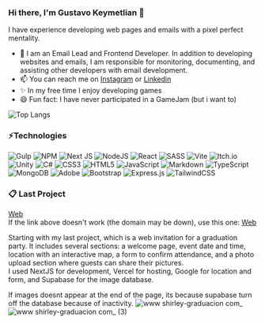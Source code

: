 ### Hi there, I'm Gustavo Keymetlian 👋

I have experience developing web pages and emails with a pixel perfect mentality.

- 🌱 I am an Email Lead and Frontend Developer. In addition to developing websites and emails, I am responsible for monitoring, documenting, and assisting other developers with email development.
- 📫 You can reach me on [Instagram](https://www.instagram.com/tavo_ke "Instagram account") or [Linkedin](https://www.linkedin.com/in/gustavo-keymetlian/ "Linkedin account")
- ✨ In my free time I enjoy developing games
- 😄 Fun fact: I have never participated in a GameJam (but i want to)

![Top Langs](https://github-readme-stats.vercel.app/api/top-langs/?username=guskpo20&layout=compact&theme=dark)



### ⚡Technologies
![Gulp](https://img.shields.io/badge/GULP-%23CF4647.svg?style=for-the-badge&logo=gulp&logoColor=white) ![NPM](https://img.shields.io/badge/NPM-%23CB3837.svg?style=for-the-badge&logo=npm&logoColor=white) ![Next JS](https://img.shields.io/badge/Next-black?style=for-the-badge&logo=next.js&logoColor=white) ![NodeJS](https://img.shields.io/badge/node.js-6DA55F?style=for-the-badge&logo=node.js&logoColor=white) ![React](https://img.shields.io/badge/react-%2320232a.svg?style=for-the-badge&logo=react&logoColor=%2361DAFB) ![SASS](https://img.shields.io/badge/SASS-hotpink.svg?style=for-the-badge&logo=SASS&logoColor=white) ![Vite](https://img.shields.io/badge/vite-%23646CFF.svg?style=for-the-badge&logo=vite&logoColor=white) ![Itch.io](https://img.shields.io/badge/Itch-%23FF0B34.svg?style=for-the-badge&logo=Itch.io&logoColor=white) ![Unity](https://img.shields.io/badge/unity-%23000000.svg?style=for-the-badge&logo=unity&logoColor=white) ![C#](https://img.shields.io/badge/c%23-%23239120.svg?style=for-the-badge&logo=csharp&logoColor=white) ![CSS3](https://img.shields.io/badge/css3-%231572B6.svg?style=for-the-badge&logo=css3&logoColor=white) ![HTML5](https://img.shields.io/badge/html5-%23E34F26.svg?style=for-the-badge&logo=html5&logoColor=white) ![JavaScript](https://img.shields.io/badge/javascript-%23323330.svg?style=for-the-badge&logo=javascript&logoColor=%23F7DF1E) ![Markdown](https://img.shields.io/badge/markdown-%23000000.svg?style=for-the-badge&logo=markdown&logoColor=white) ![TypeScript](https://img.shields.io/badge/typescript-%23007ACC.svg?style=for-the-badge&logo=typescript&logoColor=white) ![MongoDB](https://img.shields.io/badge/MongoDB-%234ea94b.svg?style=for-the-badge&logo=mongodb&logoColor=white) ![Adobe](https://img.shields.io/badge/adobe-%23FF0000.svg?style=for-the-badge&logo=adobe&logoColor=white) ![Bootstrap](https://img.shields.io/badge/bootstrap-%238511FA.svg?style=for-the-badge&logo=bootstrap&logoColor=white) ![Express.js](https://img.shields.io/badge/express.js-%23404d59.svg?style=for-the-badge&logo=express&logoColor=%2361DAFB) ![TailwindCSS](https://img.shields.io/badge/tailwindcss-%2338B2AC.svg?style=for-the-badge&logo=tailwind-css&logoColor=white)

### 📋 Last Project
[Web](https://www.shirley-graduacion.com)  
If the link above doesn't work (the domain may be down), use this one: [Web](https://tamara-fiesta-yqek-dgd0llcy8-gustavos-projects-2ae39a65.vercel.app)

Starting with my last project, which is a web invitation for a graduation party. It includes several sections: a welcome page, event date and time, location with an interactive map, a form to confirm attendance, and a photo upload section where guests can share their pictures.  
I used NextJS for development, Vercel for hosting, Google for location and form, and Supabase for the image database.

If images doesnt appear at the end of the page, its because supabase turn off the database because of inactivity.
![www shirley-graduacion com_](https://github.com/user-attachments/assets/a93f4136-7c8a-4ef6-9584-4f7dd8d3c24d)
![www shirley-graduacion com_ (3)](https://github.com/user-attachments/assets/c1fc7736-bad0-4aad-88c0-8a22e9da22e5)
